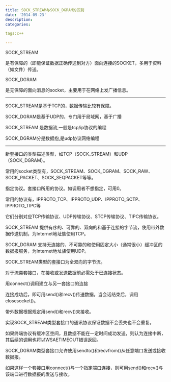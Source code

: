 ```yaml
---
title: SOCK_STREAM与SOCK_DGRAM的区别
date: '2014-09-23'
description:
categories:

tags:c++

---
```


SOCK_STREAM

是有保障的（即能保证数据正确传送到对方）面向连接的SOCKET，多用于资料（如文件）传送。 

SOCK_DGRAM

是无保障的面向消息的socket，主要用于在网络上发广播信息。

---

SOCK_STREAM是基于TCP的，数据传输比较有保障。

SOCK_DGRAM是基于UDP的，专门用于局域网，基于广播

SOCK_STREAM 是数据流,一般是tcp/ip协议的编程

SOCK_DGRAM分是数据抱,是udp协议网络编程

---

新套接口的类型描述类型，如TCP（SOCK_STREAM）和UDP（SOCK_DGRAM）。

常用的socket类型有，SOCK_STREAM、SOCK_DGRAM、SOCK_RAW、SOCK_PACKET、SOCK_SEQPACKET等等。

指定协议。套接口所用的协议。如调用者不想指定，可用0。

常用的协议有，IPPROTO_TCP、IPPROTO_UDP、IPPROTO_SCTP、IPPROTO_TIPC等

它们分别对应TCP传输协议、UDP传输协议、STCP传输协议、TIPC传输协议。

SOCK_STREAM 提供有序的、可靠的、双向的和基于连接的字节流，使用带外数据传送机制，为Internet地址族使用TCP。

SOCK_DGRAM 支持无连接的、不可靠的和使用固定大小（通常很小）缓冲区的数据报服务，为Internet地址族使用UDP。

SOCK_STREAM类型的套接口为全双向的字节流。

对于流类套接口，在接收或发送数据前必需处于已连接状态。

用connect()调用建立与另一套接口的连接

连接成功后，即可用send()和recv()传送数据。当会话结束后，调用closesocket()。

带外数据根据规定用send()和recv()来接收。

实现SOCK_STREAM类型套接口的通讯协议保证数据不会丢失也不会重复。

如果终端协议有缓冲区空间，且数据不能在一定时间成功发送，则认为连接中断，其后续的调用也将以WSAETIMEOUT错误返回。

SOCK_DGRAM类型套接口允许使用sendto()和recvfrom()从任意端口发送或接收数据报。

如果这样一个套接口用connect()与一个指定端口连接，则可用send()和recv()与该端口进行数据报的发送与接收。
